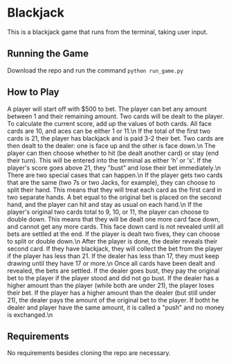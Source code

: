 # Blackjack

This is a blackjack game that runs from the terminal, taking user input.

## Running the Game

Download the repo and run the command `python run_game.py`

## How to Play

A player will start off with $500 to bet. The player can bet any amount between 1 and their remaining amount. 
Two cards will be dealt to the player. To calculate the current score, add up the values of both cards. All face cards are 10, and aces can be either 1 or 11.\n
If the total of the first two cards is 21, the player has blackjack and is paid 3-2 their bet. 
Two cards are then dealt to the dealer: one is face up and the other is face down.\n
The player can then choose whether to hit (be dealt another card) or stay (end their turn). This will be entered into the terminal as either 'h' or 's'. If the player's score goes above 21, they "bust" and lose their bet immediately.\n
There are two special cases that can happen.\n
If the player gets two cards that are the same (two 7s or two Jacks, for example), they can choose to split their hand. This means that they will treat each card as the first card in two separate hands. A bet equal to the original bet is placed on the second hand, and the player can hit and stay as usual on each hand.\n
If the player's original two cards total to 9, 10, or 11, the player can choose to double down. This means that they will be dealt one more card face down, and cannot get any more cards. This face down card is not revealed until all bets are settled at the end.
If the player is dealt two fives, they can choose to split or double down.\n
After the player is done, the dealer reveals their second card. If they have blackjack, they will collect the bet from the player if the player has less than 21. If the dealer has less than 17, they must keep drawing until they have 17 or more.\n
Once all cards have been dealt and revealed, the bets are settled. If the dealer goes bust, they pay the original bet to the player if the player stood and did not go bust. If the dealer has a higher amount than the player (while both are under 21), the player loses their bet. If the player has a higher amount than the dealer (but still under 21), the dealer pays the amount of the original bet to the player. If botht he dealer and player have the same amount, it is called a "push" and no money is exchanged.\n

## Requirements

No requirements besides cloning the repo are necessary.
